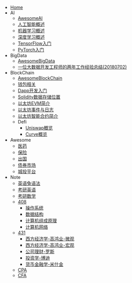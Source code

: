 + [Home](README.md)
+ AI
  + [AwesomeAI](docs/AI/AwesomeAI.md)
  + [人工智能概述](docs/AI/人工智能概述.md)
  + [机器学习概述](docs/AI/机器学习概述.md)
  + [深度学习概述](docs/AI/深度学习概述.md)
  + [TensorFlow入门](docs/AI/TensorFlow入门.md)
  + [PyTorch入门](docs/AI/PyTorch入门.md)
+ BigData
  + [AwesomeBigData](docs/BigData/AwesomeBigData.md)
  + [一位大数据开发工程师的两年工作经验总结(20180702)](docs/BigData/一位大数据开发工程师的两年工作经验总结.md)
+ BlockChain
  + [AwesomeBlockChain](docs/BlockChain/AwesomeBlockChain.md)
  + [钱包相关](docs/BlockChain/钱包相关.md)
  + [Dapp开发入门](docs/BlockChain/Dapp开发入门.md)
  + [Solidity数据存储位置](docs/BlockChain/Solidity数据存储位置.md)
  + [以太坊EVM简介](docs/BlockChain/以太坊EVM简介.md)
  + [以太坊事件与日志](docs/BlockChain/以太坊事件与日志.md)
  + [以太坊智能合约简介](docs/BlockChain/以太坊智能合约简介.md)
  + Defi
    + [Uniswap概览](docs/BlockChain/Defi/Uniswap概览.md)
    + [Curve概览](docs/BlockChain/Defi/Curve概述.md)
+ Awesome
  + [医药](docs/Awesome/医药.md)
  + [保险](docs/Awesome/保险.md)
  + [出国](docs/Awesome/出国.md)
  + [债券市场](docs/Awesome/债券市场.md)
  + [城投平台](docs/Awesome/城投平台.md)
+ Note
  + [英语兔语法](docs/Note/英语兔语法.md)
  + [考研英语](docs/Note/考研英语.md)
  + [考研数学](docs/Note/考研数学.md)
  + [408](docs/Note/408/README.md)
    + [操作系统](docs/Note/408/操作系统.md)
    + [数据结构](docs/Note/408/数据结构.md)
    + [计算机组成原理](docs/Note/408/计算机组成原理.md)
    + [计算机网络](docs/Note/408/计算机网络.md)
  + [431](docs/Note/431/README.md)
    + [西方经济学-高鸿业-微观](docs/Note/431/西方经济学-高鸿业-微观.md)
    + [西方经济学-高鸿业-宏观](docs/Note/431/西方经济学-高鸿业-宏观.md)
    + [公司理财-罗斯](docs/Note/431/公司理财-罗斯.md)
    + [投资学-博迪](docs/Note/431/投资学-博迪.md)
    + [货币金融学-米什金](docs/Note/431/货币金融学-米什金.md)
  + [CPA](docs/Note/CPA/README.md)
  + [CFA](docs/Note/CFA/README.md)
